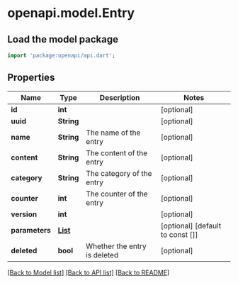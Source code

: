 # openapi.model.Entry

## Load the model package
```dart
import 'package:openapi/api.dart';
```

## Properties
Name | Type | Description | Notes
------------ | ------------- | ------------- | -------------
**id** | **int** |  | [optional] 
**uuid** | **String** |  | [optional] 
**name** | **String** | The name of the entry | [optional] 
**content** | **String** | The content of the entry | [optional] 
**category** | **String** | The category of the entry | [optional] 
**counter** | **int** | The counter of the entry | [optional] 
**version** | **int** |  | [optional] 
**parameters** | [**List<Parameter>**](Parameter.md) |  | [optional] [default to const []]
**deleted** | **bool** | Whether the entry is deleted | [optional] 

[[Back to Model list]](../README.md#documentation-for-models) [[Back to API list]](../README.md#documentation-for-api-endpoints) [[Back to README]](../README.md)


